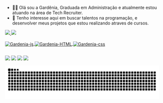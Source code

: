 - 👩‍💻 Olá sou a Gardênia, Graduada em Administração e atualmente estou atuando na área de Tech Recruiter.
- 👀 Tenho interesse aqui em buscar talentos na programação, e desenvolver meus projetos que estou realizando atraves de cursos.

<div>
  <a href="https://github.com/gardeniaftech">
  <img height="180cm" src="https://github-readme-stats.vercel.app/api?username=gardeniaftech&show_icons=true&theme=dracula&include_all_commits=true&count_private=true"/>
  <img height="180cm" src="https://github-readme-stats.vercel.app/api/top-langs/?username=gardeniaftech&layout=compact&langs_count=16&theme=dracula"/>
</div>

<div style"display: inline_block"><br>
  <img align="center" alt="Gardenia-js" height="30" widht="40" src="https://cdn.jsdelivr.net/gh/devicons/devicon/icons/javascript/javascript-original.svg">
  <img align="center" alt="Gardenia-HTML" height="30" widht="40" src="https://cdn.jsdelivr.net/gh/devicons/devicon/icons/html5/html5-original-wordmark.svg">
  <img align="center" alt="Gardenia-css" height="30" widht="40" src="https://cdn.jsdelivr.net/gh/devicons/devicon/icons/css3/css3-original-wordmark.svg">
</div>  
  
 ##
  
<div>
  <a href="https://www.linkedin.com/in/gardeniafarias/" target=_blank"><img src="https://img.shields.io/badge/LinkedIn-0077B5?style=for-the-badge&logo=linkedin&logoColor=white" target="_blank"></a>
  <a href="https://www.instagram.com/gardeniafarias15/" target=_blank"><img src="https://img.shields.io/badge/Instagram-E4405F?style=for-the-badge&logo=instagram&logoColor=white" target="_blank"></a>
 <a href="https://www.facebook.com/gardenia.farias.18/" target=_blank"><img src="https://img.shields.io/badge/Facebook-1877F2?style=for-the-badge&logo=facebook&logoColor=white" target="_blank"></a>
 <a href="https://twitter.com/gardeniafariasj" target=_blank"><img src="https://img.shields.io/badge/Twitter-1DA1F2?style=for-the-badge&logo=twitter&logoColor=white" target="_blank"></a>
  
  ![Snake animation](https://github.com/gardeniaftech/gardeniaftech/blob/output/github-contribution-grid-snake.svg)
  
 </div>
  
  



